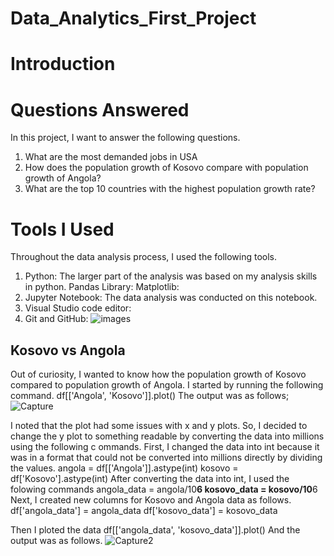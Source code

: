 # Data_Analytics_First_Project
# Introduction
# Questions Answered
In this project, I want to answer the following questions.
1. What are the most demanded jobs in USA
2. How does the population growth of Kosovo compare with population growth of Angola?
3. What are the top 10 countries with the highest population growth rate?
   
# Tools I Used
Throughout the data analysis process, I used the following tools.
1. Python: The larger part of the analysis was based on my analysis skills in python.
   Pandas Library:
   Matplotlib:
2. Jupyter Notebook: The data analysis was conducted on this notebook.
3. Visual Studio code editor:
4. Git and GitHub: 
![images](https://github.com/user-attachments/assets/76d4ab51-045c-4926-8de5-b45653db3862)
## Kosovo vs Angola
Out of curiosity, I wanted to know how the population growth of Kosovo compared to population growth of Angola. 
I started by running the following command.
df[['Angola', 'Kosovo']].plot()
The output was as follows;
![Capture](https://github.com/user-attachments/assets/e064d9f5-d091-4581-adfb-03a319b0b25c)

I noted that the plot had some issues with x and y plots. So, I decided to change the y plot to something readable by converting the data into millions using the following c ommands. First, I changed the data into int because it was in a format that could not be converted into millions directly by dividing the values.
angola = df[['Angola']].astype(int)
kosovo = df['Kosovo'].astype(int)
After converting the data into int, I used the folowing commands
angola_data = angola/10**6
kosovo_data = kosovo/10**6
Next, I created new columns for Kosovo and Angola data as follows.
df['angola_data'] = angola_data
df['kosovo_data'] = kosovo_data

Then I ploted the data
df[['angola_data', 'kosovo_data']].plot()
And the output was as follows.
![Capture2](https://github.com/user-attachments/assets/b3305b50-c46c-45f6-bfc0-f60488360e79)


